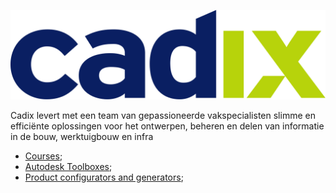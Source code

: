 [![Cadix](https://raw.githubusercontent.com/Cadix-Development/.github/master/cadix-logo.svg)](https://cadix.nl)

Cadix levert met een team van gepassioneerde vakspecialisten slimme en efficiënte oplossingen voor het ontwerpen, beheren en delen van informatie in de bouw, werktuigbouw en infra

- [Courses](https://www.cadix.nl/cursusoverzicht);
- [Autodesk Toolboxes](https://www.cadix.nl/toolboxes);
- [Product configurators and generators](https://www.cadix.nl/productconfigurator);
